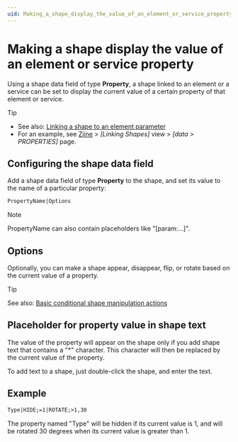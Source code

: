 ```yaml
---
uid: Making_a_shape_display_the_value_of_an_element_or_service_property
---
```


# Making a shape display the value of an element or service property

Using a shape data field of type **Property**, a shape linked to an element or a service can be set to display the current value of a certain property of that element or service.

> [!TIP]
> - See also: [Linking a shape to an element parameter](xref:Linking_a_shape_to_an_element_parameter)
> - For an example, see [Ziine](xref:ZiineDemoSystem) > *[Linking Shapes]* view > *[data > PROPERTIES]* page.

## Configuring the shape data field

Add a shape data field of type **Property** to the shape, and set its value to the name of a particular property:

```txt
PropertyName|Options
```

> [!NOTE]
> PropertyName can also contain placeholders like "\[param:...\]".

## Options

Optionally, you can make a shape appear, disappear, flip, or rotate based on the current value of a property.

> [!TIP]
> See also: [Basic conditional shape manipulation actions](xref:Basic_conditional_shape_manipulation_actions)

## Placeholder for property value in shape text

The value of the property will appear on the shape only if you add shape text that contains a "\*" character. This character will then be replaced by the current value of the property.

To add text to a shape, just double-click the shape, and enter the text.

## Example

```txt
Type|HIDE;=1|ROTATE;>1,30
```

The property named "Type" will be hidden if its current value is 1, and will be rotated 30 degrees when its current value is greater than 1.
